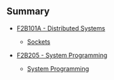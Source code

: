 ## Summary

* [F2B101A - Distributed Systems](https://github.com/Nairolf21/awesome-TB/tree/master/F2B101A)

	* [Sockets](https://github.com/Nairolf21/awesome-TB/tree/master/F2B101A/TP1-Sockets)

* [F2B205 - System Programming](https://github.com/Nairolf21/awesome-TB/tree/master/F2B205)

	* [System Programming](https://github.com/Nairolf21/awesome-TB/tree/master/F2B205/TP1-ProgSystem)
